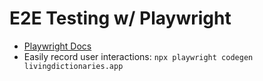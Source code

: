 # E2E Testing w/ Playwright

- [Playwright Docs](https://playwright.dev/)
- Easily record user interactions: `npx playwright codegen livingdictionaries.app`
